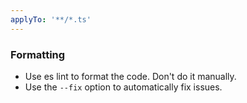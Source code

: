 ```yaml
---
applyTo: '**/*.ts'
---
```

### Formatting
- Use es lint to format the code. Don't do it manually.
- Use the `--fix` option to automatically fix issues.
